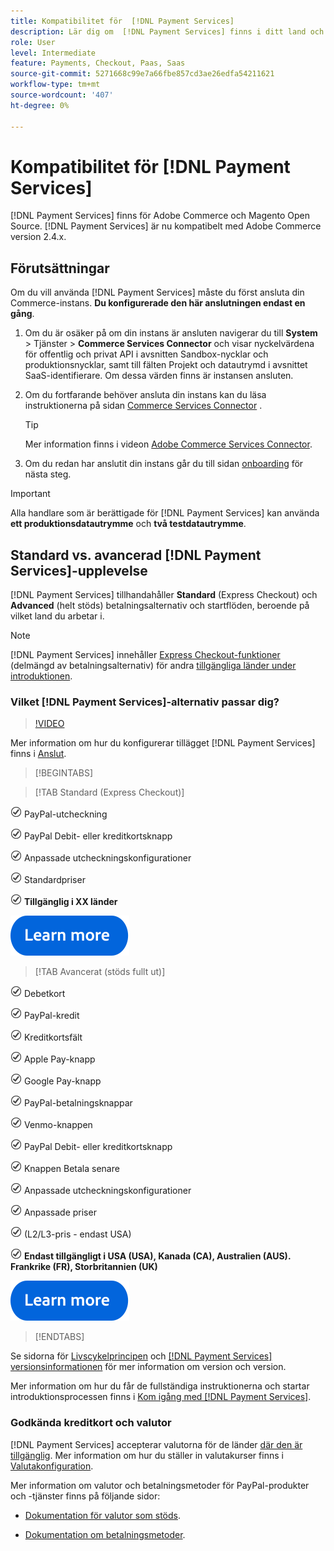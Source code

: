 ```yaml
---
title: Kompatibilitet för  [!DNL Payment Services]
description: Lär dig om  [!DNL Payment Services] finns i ditt land och om det är kompatibelt med din Adobe Commerce-version.
role: User
level: Intermediate
feature: Payments, Checkout, Paas, Saas
source-git-commit: 5271668c99e7a66fbe857cd3ae26edfa54211621
workflow-type: tm+mt
source-wordcount: '407'
ht-degree: 0%

---
```



# Kompatibilitet för [!DNL Payment Services]

[!DNL Payment Services] finns för Adobe Commerce och Magento Open Source. [!DNL Payment Services] är nu kompatibelt med Adobe Commerce version 2.4.x.

## Förutsättningar

Om du vill använda [!DNL Payment Services] måste du först ansluta din Commerce-instans. **Du konfigurerade den här anslutningen endast en gång**.

1. Om du är osäker på om din instans är ansluten navigerar du till **System** > Tjänster > **Commerce Services Connector** och visar nyckelvärdena för offentlig och privat API i avsnitten Sandbox-nycklar och produktionsnycklar, samt till fälten Projekt och datautrymd i avsnittet SaaS-identifierare. Om dessa värden finns är instansen ansluten.

1. Om du fortfarande behöver ansluta din instans kan du läsa instruktionerna på sidan [Commerce Services Connector](../landing/saas.md) .

   >[!TIP]
   >
   > Mer information finns i videon [Adobe Commerce Services Connector](https://experienceleague.adobe.com/sv/docs/commerce-learn/tutorials/admin/adobe-commerce-services/configure-adobe-commerce-services-connector).

1. Om du redan har anslutit din instans går du till sidan [onboarding](onboard.md) för nästa steg.

>[!IMPORTANT]
>
> Alla handlare som är berättigade för [!DNL Payment Services] kan använda **ett produktionsdatautrymme** och **två testdatautrymme**.

## Standard vs. avancerad [!DNL Payment Services]-upplevelse

[!DNL Payment Services] tillhandahåller **Standard** (Express Checkout) och **Advanced** (helt stöds) betalningsalternativ och startflöden, beroende på vilket land du arbetar i.

>[!NOTE]
>
> [!DNL Payment Services] innehåller [Express Checkout-funktioner](../payment-services/payments-options.md) (delmängd av betalningsalternativ) för andra [tillgängliga länder under introduktionen](../payment-services/production.md#complete-merchant-onboarding).

### Vilket [!DNL Payment Services]-alternativ passar dig?

>[!VIDEO](https://video.tv.adobe.com/v/3447922?captions=swe)

Mer information om hur du konfigurerar tillägget [!DNL Payment Services] finns i [Anslut](connect.md).

>[!BEGINTABS]

>[!TAB Standard (Express Checkout)]

![kontrollera](assets/icon-check.png) PayPal-utcheckning

![kontrollera](assets/icon-check.png) PayPal Debit- eller kreditkortsknapp

![checka](assets/icon-check.png) Anpassade utcheckningskonfigurationer

![kontrollera](assets/icon-check.png) Standardpriser

![check](assets/icon-check.png) **Tillgänglig i XX länder**

[![läs mer](assets/learn-more-button.svg)](onboard.md)

>[!TAB Avancerat (stöds fullt ut)]

![check](assets/icon-check.png) Debetkort

![check](assets/icon-check.png) PayPal-kredit

![kontrollera](assets/icon-check.png) Kreditkortsfält

![kontrollera](assets/icon-check.png) Apple Pay-knapp

![kontrollera](assets/icon-check.png) Google Pay-knapp

![kontrollera](assets/icon-check.png) PayPal-betalningsknappar

![kontrollera](assets/icon-check.png) Venmo-knappen

![kontrollera](assets/icon-check.png) PayPal Debit- eller kreditkortsknapp

![kontrollera](assets/icon-check.png) Knappen Betala senare

![checka](assets/icon-check.png) Anpassade utcheckningskonfigurationer

![check](assets/icon-check.png) Anpassade priser

![check](assets/icon-check.png) (L2/L3-pris - endast USA)

![check](assets/icon-check.png) **Endast tillgängligt i USA (USA), Kanada (CA), Australien (AUS). Frankrike (FR), Storbritannien (UK)**

[![läs mer](assets/learn-more-button.svg)](onboard.md)

>[!ENDTABS]

Se sidorna för [Livscykelprincipen](https://experienceleague.adobe.com/docs/commerce-operations/release/planning/lifecycle-policy.html?lang=sv-SE) och [[!DNL Payment Services] versionsinformationen](release-notes.md) för mer information om version och version.

Mer information om hur du får de fullständiga instruktionerna och startar introduktionsprocessen finns i [Kom igång med [!DNL Payment Services]](onboard.md).

### Godkända kreditkort och valutor

[!DNL Payment Services] accepterar valutorna för de länder [där den är tillgänglig](#availability). Mer information om hur du ställer in valutakurser finns i [Valutakonfiguration](https://experienceleague.adobe.com/docs/commerce-admin/stores-sales/site-store/currency/currency-configuration.html?lang=sv-SE).

Mer information om valutor och betalningsmetoder för PayPal-produkter och -tjänster finns på följande sidor:

* [Dokumentation för valutor som stöds](https://developer.paypal.com/docs/reports/reference/paypal-supported-currencies/).

* [Dokumentation om betalningsmetoder](https://developer.paypal.com/docs/checkout/payment-methods/).
